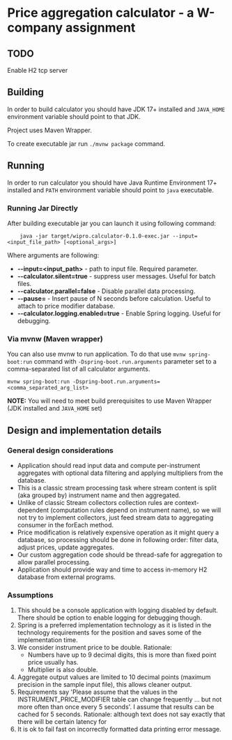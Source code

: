 # Price aggregation calculator - a W-company assignment

## TODO

Enable H2 tcp server

## Building

In order to build calculator you should have JDK 17+ installed and  `JAVA_HOME` environment variable
should point to that JDK.

Project uses Maven Wrapper.

To create executable jar run `./mvnw package` command.

## Running

In order to run calculator you should have Java Runtime Environment 17+ installed and `PATH`
environment variable should point to `java` executable.

### Running Jar Directly

After building executable jar you can launch it using following command:

```commandline
    java -jar target/wipro.calculator-0.1.0-exec.jar --input=<input_file_path> [<optional_args>]
```

Where arguments are following:

* **--input=<input_path>** - path to input file. Required parameter.
* **--calculator.silent=true** - suppress user messages. Useful for batch files.
* **--calculator.parallel=false** - Disable parallel data processing.
* **--pause=<N>** - Insert pause of N seconds before calculation. Useful to attach to price modifier
  database.
* **--calculator.logging.enabled=true** - Enable Spring logging. Useful for debugging.

### Via mvnw (Maven wrapper)

You can also use mvnw to run application. To do that use `mvnw spring-boot:run` command
with `-Dspring-boot.run.arguments` parameter set to a comma-separated list of all calculator
arguments.

```
mvnw spring-boot:run -Dspring-boot.run.arguments=<comma_separated_arg_list>
```

**NOTE:** You will need to meet build prerequisites to use Maven Wrapper (JDK installed
and `JAVA_HOME`
set)

## Design and implementation details

### General design considerations

* Application should read input data and compute per-instrument aggregates with optional data
  filtering and applying multipliers from the database.
* This is a classic stream processing task where stream content is split (aka grouped by) instrument
  name and then
  aggregated.
* Unlike of classic Stream<T> collectors collection rules are context-dependent (computation rules
  depend on
  instrument name), so we will not try to implement collectors, just feed stream data to aggregating
  consumer in the
  forEach method.
* Price modification is relatively expensive operation as it might query a database, so processing
  should be done in following order: filter data, adjust prices, update aggregates.
* Our custom aggregation code should be thread-safe for aggregation to allow parallel processing.
* Application should provide way and time to access in-memory H2 database from external programs.

### Assumptions

1. This should be a console application with logging disabled by default. There should be option to
   enable logging for debugging though.
1. Spring is a preferred implementation technology as it is listed in the technology requirements
   for the position and saves some of the implementation time.
1. We consider instrument price to be double.
   Rationale:
    * Numbers have up to 9 decimal digits, this is more than fixed point price usually has.
    * Multiplier is also double.
1. Aggregate output values are limited to 10 decimal points (maximum precision in the sample input
   file), this allows cleaner output.
1. Requirements say 'Please assume that the values in the INSTRUMENT_PRICE_MODIFIER table can change
   frequently ... but not more often than once every 5 seconds'. I assume that results can be cached
   for 5 seconds.
   Rationale: although text does not say exactly that there will be certain latency for
1. It is ok to fail fast on incorrectly formatted data printing error message.